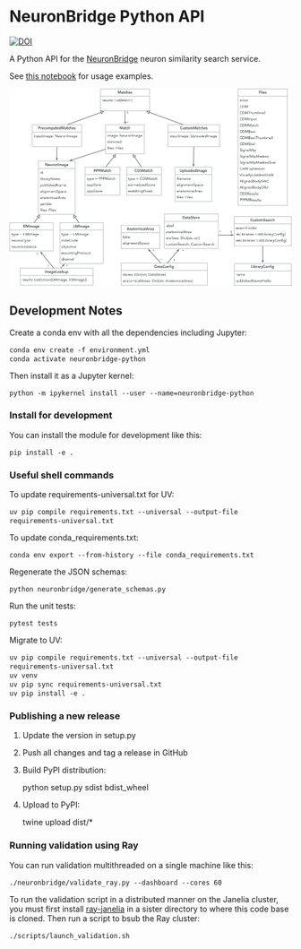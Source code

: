 # NeuronBridge Python API

[![DOI](https://zenodo.org/badge/479832149.svg)](https://zenodo.org/badge/latestdoi/479832149)

A Python API for the [NeuronBridge](https://github.com/JaneliaSciComp/neuronbridge) neuron similarity search service.

See [this notebook](notebooks/python_api_examples.ipynb) for usage examples.

![Data Model Diagram](model_diagram.png)


## Development Notes

Create a conda env with all the dependencies including Jupyter:

    conda env create -f environment.yml
    conda activate neuronbridge-python

Then install it as a Jupyter kernel:

    python -m ipykernel install --user --name=neuronbridge-python


### Install for development

You can install the module for development like this:

    pip install -e .


### Useful shell commands

To update requirements-universal.txt for UV:

    uv pip compile requirements.txt --universal --output-file  requirements-universal.txt

To update conda_requirements.txt:

    conda env export --from-history --file conda_requirements.txt

Regenerate the JSON schemas:

    python neuronbridge/generate_schemas.py

Run the unit tests:

    pytest tests

Migrate to UV:

    uv pip compile requirements.txt --universal --output-file  requirements-universal.txt
    uv venv
    uv pip sync requirements-universal.txt
    uv pip install -e .


### Publishing a new release

1) Update the version in setup.py
2) Push all changes and tag a release in GitHub
3) Build PyPI distribution:

    python setup.py sdist bdist_wheel

4) Upload to PyPI:

    twine upload dist/*


### Running validation using Ray

You can run validation multithreaded on a single machine like this:

    ./neuronbridge/validate_ray.py --dashboard --cores 60

To run the validation script in a distributed manner on the Janelia cluster, you must first install [ray-janelia](https://github.com/JaneliaSciComp/ray-janelia) in a sister directory to where this code base is cloned. Then run a script to bsub the Ray cluster:

    ./scripts/launch_validation.sh

